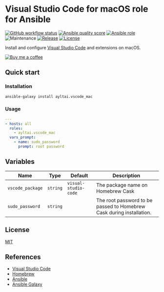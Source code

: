 # Visual Studio Code for macOS role for Ansible

[![GitHub workflow status](https://img.shields.io/github/workflow/status/ayltai/ansible-vscode-mac/CI?style=flat)](https://github.com/ayltai/ansible-vscode-mac/actions)
[![Ansible quality score](https://img.shields.io/badge/quality-5-success)](https://galaxy.ansible.com/ayltai/vscode_mac)
[![Ansible role](https://img.shields.io/badge/role-ayltai.vscode_mac-blue)](https://galaxy.ansible.com/ayltai/vscode_mac)
![Maintenance](https://img.shields.io/maintenance/yes/2022?style=flat)
[![Release](https://img.shields.io/github/release/ayltai/ansible-vscode-mac.svg?style=flat)](https://github.com/ayltai/ansible-vscode-mac/releases)
[![License](https://img.shields.io/github/license/ayltai/ansible-vscode-mac.svg?style=flat)](https://github.com/ayltai/ansible-vscode-mac/blob/master/LICENSE)

Install and configure [Visual Studio Code](https://code.visualstudio.com) and extensions on macOS.

[![Buy me a coffee](https://img.shields.io/static/v1?label=Buy%20me%20a&message=coffee&color=important&style=flat&logo=buy-me-a-coffee&logoColor=white)](https://buymeacoff.ee/ayltai)

## Quick start

### Installation
```sh
ansible-galaxy install ayltai.vscode_mac
```

### Usage
```yaml
---
- hosts: all
  roles:
    - ayltai.vscode_mac
  vars_prompt:
    - name: sudo_password
      prompt: root password
```

## Variables
| Name | Type | Default | Description |
|------|------|---------|-------------|
| `vscode_package` | `string` | `visual-studio-code` | The package name on Homebrew Cask |
| `sudo_password` | `string` | | The root password to be passed to Homebrew Cask during installation. |

## License
[MIT](https://github.com/ayltai/ansible-vscode-mac/blob/master/LICENSE)

## References
* [Visual Studio Code](https://code.visualstudio.com)
* [Homebrew](https://brew.sh)
* [Ansible](https://www.ansible.com)
* [Ansible Galaxy](https://galaxy.ansible.com)
